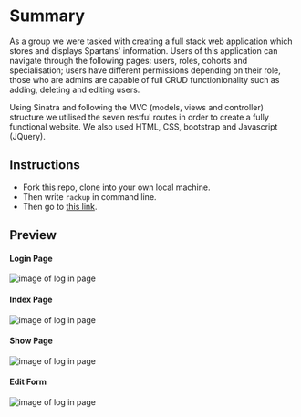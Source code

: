 # Summary

As a group we were tasked with creating a full stack web application which stores and displays Spartans' information. Users of this application can navigate through the following pages: users, roles, cohorts and specialisation; users have different permissions depending on their role, those who are admins are capable of full CRUD functionionality such as adding, deleting and editing users.

Using Sinatra and following the MVC (models, views and controller) structure we utilised the seven restful routes in order to create a fully functional website. We also used HTML, CSS, bootstrap and Javascript (JQuery).

## Instructions

- Fork this repo, clone into your own local machine.
- Then write `rackup` in command line.
- Then go to [this link](http://localhost:9292/).

## Preview

#### Login Page
![image of log in page](public/images/login.png)

#### Index Page
![image of log in page](public/images/index.png)

#### Show Page
![image of log in page](public/images/show.png)

#### Edit Form
![image of log in page](public/images/form.png)
